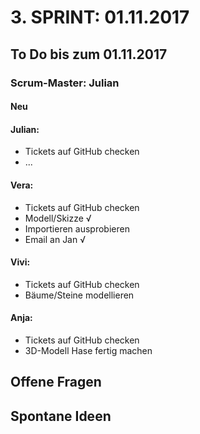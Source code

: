 # 3. SPRINT: 01.11.2017
## To Do bis zum 01.11.2017
### Scrum-Master: Julian

#### Neu

#### Julian:
* Tickets auf GitHub checken
* ...

#### Vera:
* Tickets auf GitHub checken
* Modell/Skizze √
* Importieren ausprobieren
* Email an Jan √

#### Vivi:
* Tickets auf GitHub checken
* Bäume/Steine modellieren

#### Anja:
* Tickets auf GitHub checken
* 3D-Modell Hase fertig machen

## Offene Fragen

## Spontane Ideen
